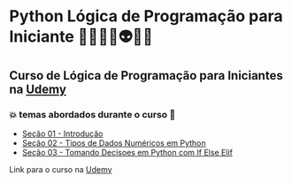 # Python Lógica de Programação para Iniciante 👩🏻‍💻🤯👽🤖🐍
## Curso de Lógica de Programação para Iniciantes na [Udemy](https://www.udemy.com/course/formacao-python-modulo-basico/)
### 💥 temas abordados durante o curso 🚀
- [Seção 01 - Introdução](https://github.com/romulovieira777/Python_Logica_de_Programacao_para_Iniciantes/tree/master/Secao_01_Introducao)
- [Seção 02 - Tipos de Dados Numéricos em Python](https://github.com/romulovieira777/Python_Logica_de_Programacao_para_Iniciantes/tree/master/Secao_02_Tipos_de_Dados_Numericos_em_Python)
- [Seção 03 - Tomando Decisoes em Python com If Else Elif](https://github.com/romulovieira777/Python_Logica_de_Programacao_para_Iniciantes/tree/master/Secao_03_Tomando_Decisoes_em_Python_com_If_Else_Elif)

Link para o curso na [Udemy](https://www.udemy.com/course/formacao-python-modulo-basico/)
